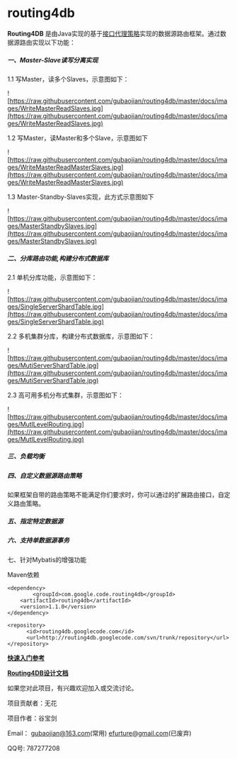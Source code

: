 # routing4db


**Routing4DB** 是由Java实现的基于[接口代理策略](http://gubaojian.blog.163.com/blog/static/166179908201332432825361/)实现的数据源路由框架。通过数据源路由实现以下功能：

##### 一、Master-Slave读写分离实现

1.1 写Master，读多个Slaves，示意图如下：

![https://raw.githubusercontent.com/gubaojian/routing4db/master/docs/images/WriteMasterReadSlaves.jpg](https://raw.githubusercontent.com/gubaojian/routing4db/master/docs/images/WriteMasterReadSlaves.jpg)

1.2 写Master，读Master和多个Slave，示意图如下

![https://raw.githubusercontent.com/gubaojian/routing4db/master/docs/images/WriteMasterReadMasterSlaves.jpg](https://raw.githubusercontent.com/gubaojian/routing4db/master/docs/images/WriteMasterReadMasterSlaves.jpg)

 1.3 Master-Standby-Slaves实现，此方式示意图如下
 
![https://raw.githubusercontent.com/gubaojian/routing4db/master/docs/images/MasterStandbySlaves.jpg](https://raw.githubusercontent.com/gubaojian/routing4db/master/docs/images/MasterStandbySlaves.jpg)

##### 二、分库路由功能,构建分布式数据库

2.1 单机分库功能，示意图如下：

![https://raw.githubusercontent.com/gubaojian/routing4db/master/docs/images/SingleServerShardTable.jpg](https://raw.githubusercontent.com/gubaojian/routing4db/master/docs/images/SingleServerShardTable.jpg)

2.2 多机集群分库，构建分布式数据库，示意图如下：

![https://raw.githubusercontent.com/gubaojian/routing4db/master/docs/images/MutiServerShardTable.jpg](https://raw.githubusercontent.com/gubaojian/routing4db/master/docs/images/MutiServerShardTable.jpg)

2.3 高可用多机分布式集群，示意图如下：

![https://raw.githubusercontent.com/gubaojian/routing4db/master/docs/images/MutlLevelRouting.jpg](https://raw.githubusercontent.com/gubaojian/routing4db/master/docs/images/MutlLevelRouting.jpg)

##### 三、负载均衡


##### 四、自定义数据源路由策略

如果框架自带的路由策略不能满足你们要求时，你可以通过的扩展路由接口，自定义路由策略。


##### 五、指定特定数据源


##### 六、支持单数据源事务


七、针对Mybatis的增强功能

Maven依赖
```
<dependency>
        <groupId>com.google.code.routing4db</groupId>
	<artifactId>routing4db</artifactId>
	<version>1.1.0</version>
</dependency>

<repository>
      <id>routing4db.googlecode.com</id>
      <url>http://routing4db.googlecode.com/svn/trunk/repository</url>
</repository>

```

**[快速入门参考](https://github.com/gubaojian/routing4db/raw/master/docs/Routing4DB%E4%BD%BF%E7%94%A8%E6%96%87%E6%A1%A31.1.0.pdf)**

**[Routing4DB设计文档](https://github.com/gubaojian/routing4db/tree/master/docs)**


如果您对此项目，有兴趣欢迎加入或交流讨论。

项目贡献者：无花

项目作者：谷宝剑

Email： gubaojian@163.com(常用)    efurture@gmail.com(已废弃)

QQ号:  787277208

